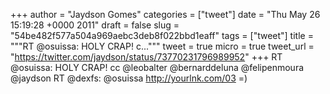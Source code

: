 
+++
author = "Jaydson Gomes"
categories = ["tweet"]
date = "Thu May 26 15:19:28 +0000 2011"
draft = false
slug = "54be482f577a504a969aebc3deb8f022bbd1eaff"
tags = ["tweet"]
title = """RT @osuissa: HOLY CRAP! c..."""
tweet = true
micro = true
tweet_url = "https://twitter.com/jaydson/status/73770231796989952"
+++
RT @osuissa: HOLY CRAP! cc @leobalter @bernarddeluna @felipenmoura @jaydson RT @dexfs: @osuissa http://yourlnk.com/03 =)
